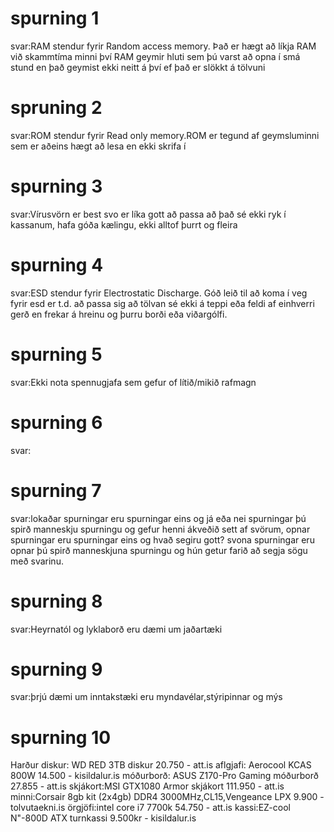 # spurning 1
svar:RAM stendur fyrir Random access memory. Það er hægt að líkja RAM við skammtíma minni því RAM geymir hluti sem þú varst að opna í smá stund en það geymist ekki neitt á því ef það er slökkt á tölvuni
# spruning 2
svar:ROM stendur fyrir Read only memory.ROM er tegund af geymsluminni sem er aðeins hægt að lesa en ekki skrifa í
# spurning 3
svar:Vírusvörn er best svo er líka gott að passa að það sé ekki ryk í kassanum, hafa góða kælingu, ekki alltof þurrt og fleira
# spurning 4
svar:ESD stendur fyrir Electrostatic Discharge. Góð leið til að koma í veg fyrir esd er t.d. að passa sig að tölvan sé ekki á teppi eða feldi af einhverri gerð en frekar á hreinu og þurru borði eða viðargólfi.
# spurning 5
svar:Ekki nota spennugjafa sem gefur of lítið/mikið rafmagn
# spurning 6
svar:
# spurning 7
svar:lokaðar spurningar eru spurningar eins og já eða nei spurningar þú spirð manneskju spurningu og gefur henni ákveðið sett af svörum, opnar spurningar eru spurningar eins og hvað segiru gott? svona spurningar eru opnar þú spirð manneskjuna spurningu og hún getur farið að segja sögu með svarinu.
# spurning 8
svar:Heyrnatól og lyklaborð eru dæmi um jaðartæki
# spurning 9
svar:þrjú dæmi um inntakstæki eru myndavélar,stýripinnar og mýs
# spurning 10
Harður diskur: WD RED 3TB diskur 20.750 - att.is
aflgjafi: Aerocool KCAS 800W 14.500 - kisildalur.is
móðurborð: ASUS Z170-Pro Gaming móðurborð 27.855 - att.is
skjákort:MSI GTX1080 Armor skjákort 111.950 - att.is
minni:Corsair 8gb kit (2x4gb) DDR4 3000MHz,CL15,Vengeance LPX 9.900 - tolvutaekni.is
örgjöfi:intel core i7 7700k 54.750 - att.is
kassi:EZ-cool N"-800D ATX turnkassi 9.500kr - kisildalur.is
